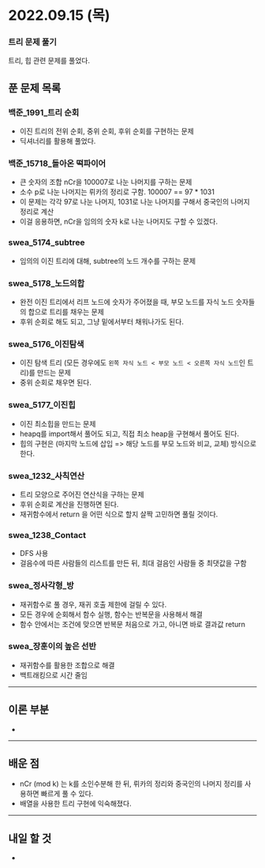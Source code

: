 # 2022.09.15 (목)

### 트리 문제 풀기

트리, 힙 관련 문제를 풀었다.

## 푼 문제 목록

### 백준\_1991_트리 순회

- 이진 트리의 전위 순회, 중위 순회, 후위 순회를 구현하는 문제
- 딕셔너리를 활용해 풀었다.

### 백준\_15718_돌아온 떡파이어

- 큰 숫자의 조합 nCr을 100007로 나눈 나머지를 구하는 문제 
- 소수 p로 나눈 나머지는 뤼카의 정리로 구함. 100007 == 97 * 1031
- 이 문제는 각각 97로 나눈 나머지, 1031로 나눈 나머지를 구해서 중국인의 나머지 정리로 계산
- 이걸 응용하면, nCr을 임의의 숫자 k로 나눈 나머지도 구할 수 있겠다.

###  swea\_5174_subtree

- 임의의 이진 트리에 대해, subtree의 노드 개수를 구하는 문제

### swea\_5178_노드의합

- 완전 이진 트리에서 리프 노드에 숫자가 주어졌을 때, 부모 노드를 자식 노드 숫자들의 합으로 트리를 채우는 문제
- 후위 순회로 해도 되고, 그냥 밑에서부터 채워나가도 된다.

### swea\_5176_이진탐색

- 이진 탐색 트리 (모든 경우에도 `왼쪽 자식 노드 < 부모 노드 < 오른쪽 자식 노드`인 트리)를 만드는 문제
- 중위 순회로 채우면 된다.

### swea\_5177_이진힙

- 이진 최소힙을 만드는 문제
- heapq를 import해서 풀어도 되고, 직접 최소 heap을 구현해서 풀어도 된다.
- 힙의 구현은 (마지막 노드에 삽입 => 해당 노드를 부모 노드와 비교, 교체) 방식으로 한다.

### swea\_1232_사칙연산

- 트리 모양으로 주어진 연산식을 구하는 문제
- 후위 순회로 계산을 진행하면 된다.
- 재귀함수에서 return 을 어떤 식으로 할지 살짝 고민하면 풀릴 것이다.

### swea\_1238_Contact

- DFS 사용
- 걸음수에 따른 사람들의 리스트를 만든 뒤, 최대 걸음인 사람들 중 최댓값을 구함

### swea\_정사각형_방

- 재귀함수로 풀 경우, 재귀 호출 제한에 걸릴 수 있다.
- 모든 경우에 순회해서 함수 실행, 함수는 반복문을 사용해서 해결
- 함수 안에서는 조건에 맞으면 반복문 처음으로 가고, 아니면 바로 결과값 return

### swea\_장훈이의 높은 선반

- 재귀함수를 활용한 조합으로 해결
- 백트래킹으로 시간 줄임


---

## 이론 부분

- 

---

## 배운 점

- nCr (mod k) 는 k를 소인수분해 한 뒤, 뤼카의 정리와 중국인의 나머지 정리를 사용하면 빠르게 풀 수 있다.
- 배열을 사용한 트리 구현에 익숙해졌다.


---

## 내일 할 것

- 

